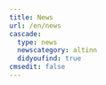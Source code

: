 ```yaml
---
title: News
url: /en/news
cascade:
  type: news
  newscategory: altinn
  didyoufind: true
cmsedit: false
---
```

